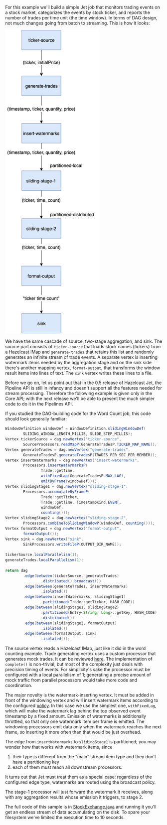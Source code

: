 For this example we'll build a simple Jet job that monitors trading
events on a stock market, categorizes the events by stock ticker, and
reports the number of trades per time unit (the time window). In terms
of DAG design, not much changes going from batch to streaming. This is
how it looks:

<img alt="Trade monitoring DAG"
     src="../images/stock-exchange-dag.png"
     width="300"/>

We have the same cascade of source, two-stage aggregation, and sink. The
source part consists of `ticker-source` that loads stock names
(tickers) from a Hazelcast IMap and `generate-trades` that retains this
list and randomly generates an infinite stream of trade events. A
separate vertex is inserting watermark items needed by the aggregation
stage and on the sink side there's another mapping vertex,
`format-output`, that transforms the window result items into lines of
text. The `sink` vertex writes these lines to a file.

Before we go on, let us point out that in the 0.5 release of Hazelcast
Jet, the Pipeline API is still in infancy and doesn't support all the
features needed for stream processing. Therefore the following example
is given only in the Core API; with the next release we'll be able to
present the much simpler code to do it in the Pipelines API.

If you studied the DAG-building code for the Word Count job, this code
should look generally familiar:

```java
WindowDefinition windowDef = WindowDefinition.slidingWindowDef(
        SLIDING_WINDOW_LENGTH_MILLIS, SLIDE_STEP_MILLIS);
Vertex tickerSource = dag.newVertex("ticker-source",
        SourceProcessors.readMapP(GenerateTradesP.TICKER_MAP_NAME));
Vertex generateTrades = dag.newVertex("generate-trades",
        GenerateTradesP.generateTradesP(TRADES_PER_SEC_PER_MEMBER));
Vertex insertWatermarks = dag.newVertex("insert-watermarks",
        Processors.insertWatermarksP(
                Trade::getTime,
                withFixedLag(GenerateTradesP.MAX_LAG),
                emitByFrame(windowDef)));
Vertex slidingStage1 = dag.newVertex("sliding-stage-1",
        Processors.accumulateByFrameP(
                Trade::getTicker,
                Trade::getTime, TimestampKind.EVENT,
                windowDef,
                counting()));
Vertex slidingStage2 = dag.newVertex("sliding-stage-2",
        Processors.combineToSlidingWindowP(windowDef, counting()));
Vertex formatOutput = dag.newVertex("format-output",
        formatOutput());
Vertex sink = dag.newVertex("sink",
        SinkProcessors.writeFileP(OUTPUT_DIR_NAME));

tickerSource.localParallelism(1);
generateTrades.localParallelism(1);

return dag
        .edge(between(tickerSource, generateTrades)
                .distributed().broadcast())
        .edge(between(generateTrades, insertWatermarks)
                .isolated())
        .edge(between(insertWatermarks, slidingStage1)
                .partitioned(Trade::getTicker, HASH_CODE))
        .edge(between(slidingStage1, slidingStage2)
                .partitioned(Entry<String, Long>::getKey, HASH_CODE)
                .distributed())
        .edge(between(slidingStage2, formatOutput)
                .isolated())
        .edge(between(formatOutput, sink)
                .isolated());
```

The source vertex reads a Hazelcast IMap, just like it did in the word
counting example. Trade generating vertex uses a custom processor that
generates mock trades. It can be reviewed
[here](https://github.com/hazelcast//hazelcast-jet-code-samples/blob/0.5-maintenance/core-api/streaming/trade-generator/src/main/java/trades/tradegenerator/GenerateTradesP.java).
The implementation of `complete()` is non-trivial, but most of the
complexity just deals with precision timing of events. For simplicity's
sake the processor must be configured with a local parallelism of 1;
generating a precise amount of mock traffic from parallel processors
would take more code and coordination.

The major novelty is the watermark-inserting vertex. It must be added
in front of the windowing vertex and will insert watermark items
according to the configured [policy](/Expert_Zone_--_The_Core_API/WatermarkPolicy).
In this case we use the simplest one, `withFixedLag`, which will make
the watermark lag behind the top observed event timestamp by a fixed
amount. Emission of watermarks is additionally throttled, so that only
one watermark item per frame is emitted. The windowing processors emit
data only when the watermark reaches the next frame, so inserting it
more often than that would be just overhead.

The edge from `insertWatermarks` to `slidingStage1` is partitioned; you
may wonder how that works with watermark items, since

1. their type is different from the "main" stream item type and they
don't have a partitioning key
2. each of them must reach all downstream processors.

It turns out that Jet must treat them as a special case: regardless of
the configured edge type, watermarks are routed using the broadcast
policy.

The stage-1 processor will just forward the watermark it receives,
along with any aggregation results whose emission it triggers, to stage
2.

The full code of this sample is in
[StockExchange.java](
https://github.com/hazelcast//hazelcast-jet-code-samples/blob/0.5-maintenance/core-api/streaming/stock-exchange/src/main/java/StockExchange.java)
and running it you'll get an endless stream of data accumulating on the
disk. To spare your filesystem we've limited the execution time to 10
seconds.
